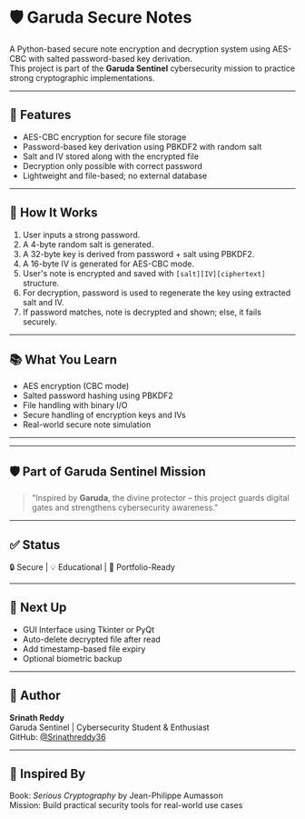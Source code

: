 # 🛡️ Garuda Secure Notes

A Python-based secure note encryption and decryption system using AES-CBC with salted password-based key derivation.  
This project is part of the **Garuda Sentinel** cybersecurity mission to practice strong cryptographic implementations.

---

## 🔐 Features

- AES-CBC encryption for secure file storage
- Password-based key derivation using PBKDF2 with random salt
- Salt and IV stored along with the encrypted file
- Decryption only possible with correct password
- Lightweight and file-based; no external database

---

## 🧪 How It Works

1. User inputs a strong password.
2. A 4-byte random salt is generated.
3. A 32-byte key is derived from password + salt using PBKDF2.
4. A 16-byte IV is generated for AES-CBC mode.
5. User's note is encrypted and saved with `[salt][IV][ciphertext]` structure.
6. For decryption, password is used to regenerate the key using extracted salt and IV.
7. If password matches, note is decrypted and shown; else, it fails securely.

---

## 📚 What You Learn

- AES encryption (CBC mode)
- Salted password hashing using PBKDF2
- File handling with binary I/O
- Secure handling of encryption keys and IVs
- Real-world secure note simulation

---

---

## 🛡️ Part of Garuda Sentinel Mission

> "Inspired by **Garuda**, the divine protector – this project guards digital gates and strengthens cybersecurity awareness."

---

## ✅ Status

🔒 Secure | 💡 Educational | 🎯 Portfolio-Ready

---

## 📌 Next Up

- GUI Interface using Tkinter or PyQt
- Auto-delete decrypted file after read
- Add timestamp-based file expiry
- Optional biometric backup

---

## 📎 Author

**Srinath Reddy**  
Garuda Sentinel | Cybersecurity Student & Enthusiast  
GitHub: [@Srinathreddy36](https://github.com/Srinathreddy36)

---

## 🧠 Inspired By

Book: *Serious Cryptography* by Jean-Philippe Aumasson  
Mission: Build practical security tools for real-world use cases

